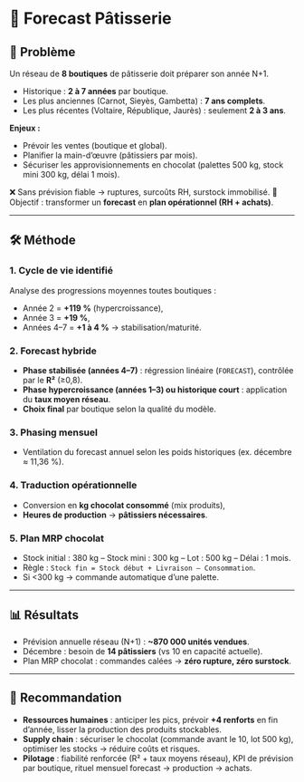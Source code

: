 # 🍫 Forecast Pâtisserie

## 🔎 Problème

Un réseau de **8 boutiques** de pâtisserie doit préparer son année N+1.

* Historique : **2 à 7 années** par boutique.
* Les plus anciennes (Carnot, Sieyès, Gambetta) : **7 ans complets**.
* Les plus récentes (Voltaire, République, Jaurès) : seulement **2 à 3 ans**.

**Enjeux :**

* Prévoir les ventes (boutique et global).
* Planifier la main-d’œuvre (pâtissiers par mois).
* Sécuriser les approvisionnements en chocolat (palettes 500 kg, stock mini 300 kg, délai 1 mois).

❌ Sans prévision fiable → ruptures, surcoûts RH, surstock immobilisé.
🎯 Objectif : transformer un **forecast** en **plan opérationnel (RH + achats)**.

---

## 🛠️ Méthode

### 1. Cycle de vie identifié

Analyse des progressions moyennes toutes boutiques :

* Année 2 = **+119 %** (hypercroissance),
* Année 3 = **+19 %**,
* Années 4–7 = **+1 à 4 %** → stabilisation/maturité.

### 2. Forecast hybride

* **Phase stabilisée (années 4–7)** : régression linéaire (`FORECAST`), contrôlée par le **R²** (≥0,8).
* **Phase hypercroissance (années 1–3) ou historique court** : application du **taux moyen réseau**.
* **Choix final** par boutique selon la qualité du modèle.

### 3. Phasing mensuel

* Ventilation du forecast annuel selon les poids historiques (ex. décembre ≈ 11,36 %).

### 4. Traduction opérationnelle

* Conversion en **kg chocolat consommé** (mix produits),
* **Heures de production** → **pâtissiers nécessaires**.

### 5. Plan MRP chocolat

* Stock initial : 380 kg – Stock mini : 300 kg – Lot : 500 kg – Délai : 1 mois.
* Règle : `Stock fin = Stock début + Livraison – Consommation`.
* Si <300 kg → commande automatique d’une palette.

---

## 📊 Résultats

* Prévision annuelle réseau (N+1) : **\~870 000 unités vendues**.
* Décembre : besoin de **14 pâtissiers** (vs 10 en capacité actuelle).
* Plan MRP chocolat : commandes calées → **zéro rupture, zéro surstock**.

---

## 🚀 Recommandation

* **Ressources humaines** : anticiper les pics, prévoir **+4 renforts** en fin d’année, lisser la production des produits stockables.
* **Supply chain** : sécuriser le chocolat (commande avant le 10, lot 500 kg), optimiser les stocks → réduire coûts et risques.
* **Pilotage** : fiabilité renforcée (R² + taux moyens réseau), KPI de prévision par boutique, rituel mensuel forecast → production → achats.


